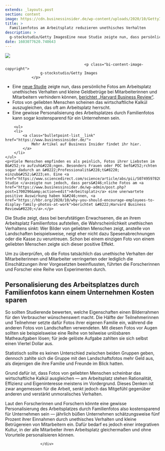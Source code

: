 ```yaml
--- 
extends: _layouts.post 
section: content 
image: https://cdn.businessinsider.de/wp-content/uploads/2020/10/GettyImages-500515774.jpg 
title: > 
  Familienfotos am Arbeitsplatz reduzieren unethisches Verhalten 
description: > 
  g-stockstudio/Getty ImagesEine neue Studie zeigte nun, dass persönliche Fotos am Arbeitsplatz unethisches Verhalten und kleine Geldbetrüge bei Mitarbeiterinnen und Mitarbeitern verhindern können, berichtet „Harvard Business Review“.Fotos von geliebten Menschen scheinen das wirtschaftliche Kalkül auszugleichen, das oft am Arbeitsplatz herrscht.Eine neue Studie zeigte nun jedoch, dass persönliche Fotos am Arbeitsplatz eine unerwartete positive Auswirkung haben können, berichtet „Harvard Business Review“.Die Hälfte der Teilnehmerinnen und Teilnehmer setzte dafür Fotos ihrer eigenen Familie ein, während die anderen Fotos von Landschaften verwendeten.Dieses Denken ist zwar angemessen für die Arbeit, senkt jedoch das Mitgefühl gegenüber anderen und verstärkt unmoralisches Verhalten. 
date: 1603077620.740643 
--- 
```

<div>
							<img src="https://cdn.businessinsider.de/wp-content/uploads/2020/10/GettyImages-500515774-600x400.jpg" alt=" " title=" ">
			
							
										 
									
										<p class="bi-content-image-copyright">
					g-stockstudio/Getty Images
				</p>
					
	


<ul>
<li>Eine <a href="https://www.sciencedirect.com/science/article/abs/pii/S0749597820303629">neue Studie</a> zeigte nun, dass pers&#246;nliche Fotos am Arbeitsplatz unethisches Verhalten und kleine Geldbetr&#252;ge bei Mitarbeiterinnen und Mitarbeitern verhindern k&#246;nnen, <a href="https://hbr.org/2020/10/why-you-should-encourage-employees-to-display-family-photos-at-work">berichtet &#8222;Harvard Business Review&#8220;</a>.</li>
<li>Fotos von geliebten Menschen scheinen das wirtschaftliche Kalk&#252;l auszugleichen, das oft am Arbeitsplatz herrscht.</li>
<li>Eine gewisse Personalisierung des Arbeitsplatzes durch Familienfotos kann sogar kostensparend f&#252;r ein Unternehmen sein.</li>
</ul>


		<ul>
		<li>
			<a class="bulletpoint-list__link" href="https://www.businessinsider.de/">
				Mehr Artikel auf Business Insider findet ihr hier.
			</a>
		</li>
	</ul>
	<p>Viele Menschen empfinden es als peinlich, Fotos ihrer Liebsten im B&#252;ro aufzuh&#228;ngen. Besonders Frauen oder POC bef&#252;rchten sogar dadurch an &#8222;Professionalit&#228;t&#8220; einzub&#252;&#223;en. Eine <a href="https://www.sciencedirect.com/science/article/abs/pii/S0749597820303629">neue Studie </a>zeigte nun jedoch, dass pers&#246;nliche Fotos am <a href="https://www.businessinsider.de/wp-admin/post.php?post=1700296&amp;action=edit">Arbeitsplatz</a> eine unerwartete positive Auswirkung haben k&#246;nnen, <a href="https://hbr.org/2020/10/why-you-should-encourage-employees-to-display-family-photos-at-work">berichtet &#8222;Harvard Business Review&#8220;</a>.</p>



<p>Die Studie zeigt, dass bei berufst&#228;tigen Erwachsenen, die an ihrem Arbeitsplatz Familienfotos aufstellen, die Wahrscheinlichkeit unethischen Verhaltens sinkt: Wer Bilder von geliebten Menschen zeigt, anstelle von Landschaften beispielsweise, neigt eher nicht dazu Spesenabrechnungen oder die Kasse zu veruntreuen. Schon bei einem einzigen Foto von einem geliebten Menschen zeigte sich dieser positive Effekt.</p>



<p>Um zu &#252;berpr&#252;fen, ob die Fotos tats&#228;chlich das unethische Verhalten der Mitarbeiterinnen und Mitarbeiter verringerten oder lediglich die Einsch&#228;tzungen ihrer Vorgesetzten beeinflussten, f&#252;hrten die Forscherinnen und Forscher eine Reihe von Experimenten durch.</p>



<h2>Personalisierung des Arbeitsplatzes durch Familienfotos kann einem Unternehmen Kosten sparen</h2>



<p>So sollten Studierende bewerten, welche Eigenschaften einen Bilderrahmen f&#252;r den Verbraucher w&#252;nschenswert macht. Die H&#228;lfte der Teilnehmerinnen und Teilnehmer setzte daf&#252;r Fotos ihrer eigenen Familie ein, w&#228;hrend die anderen Fotos von Landschaften verwendeten. Mit diesen Fotos vor Augen sollten sie beispielsweise eine Reihe von teilweise unl&#246;sbaren Matheaufgaben l&#246;sen; f&#252;r jede gel&#246;ste Aufgabe zahlten sie sich selbst einen Viertel Dollar aus.</p>



<p>Statistisch sollte es keinen Unterschied zwischen beiden Gruppen geben, dennoch zahlte sich die Gruppe mit den Landschaftsfotos mehr Geld aus, als diejenigen die ihre Familie und Freunde im Blick hatten.</p>



<p>Grund daf&#252;r ist, dass Fotos von geliebten Menschen scheinbar das wirtschaftliche Kalk&#252;l ausgleichen &#8212; am Arbeitsplatz stehen Rationalit&#228;t, Effizienz und Eigeninteresse meistens im Vordergrund. Dieses Denken ist zwar angemessen f&#252;r die Arbeit, senkt jedoch das Mitgef&#252;hl gegen&#252;ber anderen und verst&#228;rkt unmoralisches Verhalten.</p>


<p class="OUTBRAIN"></p>
<p>Laut den Forscherinnen und Forschern k&#246;nnte eine gewisse Personalisierung des Arbeitsplatzes durch Familienfotos also kostensparend f&#252;r Unternehmen sein &#8212; j&#228;hrlich b&#252;&#223;en Unternehmen sch&#228;tzungsweise f&#252;nf Prozent ihrer Einnahmen durch unethisches Verhalten und kleine Betr&#252;gereien von Mitarbeitern ein. Daf&#252;r bedarf es jedoch einer integrativen Kultur, in der alle Mitarbeiter ihren Arbeitsplatz gleicherma&#223;en und ohne Vorurteile personalisieren k&#246;nnen.</p>



 


			
					</div>